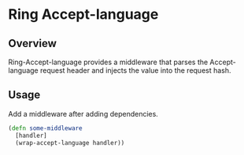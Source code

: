 # Ring Accept-language

## Overview

Ring-Accept-language provides a middleware that parses the Accept-language request header and injects the value into the request hash.

## Usage

Add a middleware after adding dependencies.

```Clojure
(defn some-middleware
  [handler]
  (wrap-accept-language handler))
```
